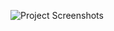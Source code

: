 ![Project Screenshots](https://github.com/Aafreen10/E-CommerceWebsite/tree/master/Project_Screenshots#:~:text=PHPMailer-,Project_Screenshots,-accessories.png)
